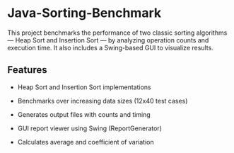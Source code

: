 # Java-Sorting-Benchmark
This project benchmarks the performance of two classic sorting algorithms — Heap Sort and Insertion Sort — by analyzing operation counts and execution time. It also includes a Swing-based GUI to visualize results.

## Features
* Heap Sort and Insertion Sort implementations

* Benchmarks over increasing data sizes (12x40 test cases)

* Generates output files with counts and timing

* GUI report viewer using Swing (ReportGenerator)

* Calculates average and coefficient of variation
